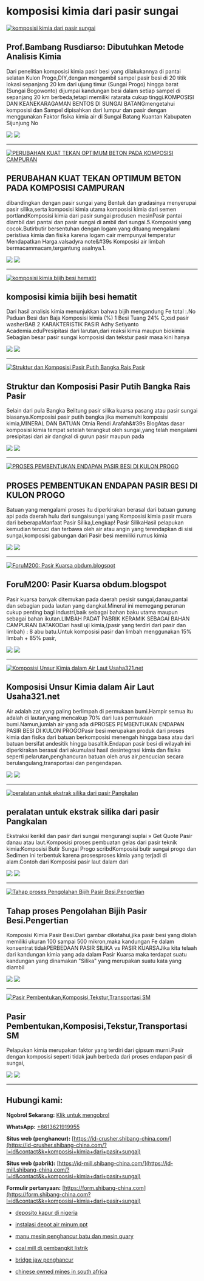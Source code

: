 # komposisi kimia dari pasir sungai

<a href="https://swt.shibang-china.com/?l=id&img&k=komposisi+kimia+dari+pasir+sungai" target="_blank">![komposisi kimia dari pasir sungai](http://static.shibang-china.com/all-800x300/1259.jpg)</a>

## Prof.Bambang Rusdiarso: Dibutuhkan Metode Analisis Kimia
Dari penelitian komposisi kimia pasir besi yang dilakukannya di pantai selatan Kulon Progo,DIY,dengan mengambil sampel pasir besi di 20 titik lokasi sepanjang 20 km dari ujung timur (Sungai Progo) hingga barat (Sungai Bogowonto) dijumpai kandungan besi dalam setiap sampel di sepanjang 20 km berbeda,tetapi memiliki ratarata cukup tinggi.KOMPOSISI DAN KEANEKARAGAMAN BENTOS DI SUNGAI BATANGmengetahui komposisi dan Sampel dipisahkan dari lumpur dan pasir dengan menggunakan Faktor fisika kimia air di Sungai Batang Kuantan Kabupaten Sijunjung No


<a href="https://whatsapp.shibangsoft.com/WhatsApp.php" target="_blank" title="WhatsApp">![](http://static.shibang-china.com/icon/whatsapp.png)</a> <a href="https://swt.shibang-china.com/?l=id&icon&k=komposisi+kimia+dari+pasir+sungai" target="_blank">![](http://static.shibang-china.com/icon/chat-id.png)</a>

---

<a href="https://swt.shibang-china.com/?l=id&img&k=komposisi+kimia+dari+pasir+sungai" target="_blank">![PERUBAHAN KUAT TEKAN OPTIMUM BETON PADA KOMPOSISI CAMPURAN](http://static.shibang-china.com/all-800x300/127.jpg)</a>

## PERUBAHAN KUAT TEKAN OPTIMUM BETON PADA KOMPOSISI CAMPURAN
dibandingkan dengan pasir sungai yang Bentuk dan gradasinya menyerupai pasir silika,serta komposisi kimia utama komposisi kimia dari semen portlandKomposisi kimia dari pasir sungai produsen mesinPasir pantai diambil dari pantai dan pasir sungai di ambil dari sungai.5.Komposisi yang cocok.Butirbutir bersentuhan dengan logam yang dituang mengalami peristiwa kimia dan fisika karena logam cair mempunyai temperatur Mendapatkan Harga.valsadyra note&#39s Komposisi air limbah bermacammacam,tergantung asalnya.1.


<a href="https://whatsapp.shibangsoft.com/WhatsApp.php" target="_blank" title="WhatsApp">![](http://static.shibang-china.com/icon/whatsapp.png)</a> <a href="https://swt.shibang-china.com/?l=id&icon&k=komposisi+kimia+dari+pasir+sungai" target="_blank">![](http://static.shibang-china.com/icon/chat-id.png)</a>

---

<a href="https://swt.shibang-china.com/?l=id&img&k=komposisi+kimia+dari+pasir+sungai" target="_blank">![komposisi kimia bijih besi hematit](http://static.shibang-china.com/all-800x300/224.jpg)</a>

## komposisi kimia bijih besi hematit
Dari hasil analisis kimia menunjukkan bahwa bijih mengandung Fe total :.No Paduan Besi dan Baja Komposisi kimia (%) 1 Besi Tuang 24% C,xsd pasir washerBAB 2 KARAKTERISTIK PASIR Adhy Setiyanto Academia.eduPresipitasi dari larutan,dari reaksi kimia maupun biokimia Sebagian besar pasir sungai komposisi dan tekstur pasir masa kini hanya


<a href="https://whatsapp.shibangsoft.com/WhatsApp.php" target="_blank" title="WhatsApp">![](http://static.shibang-china.com/icon/whatsapp.png)</a> <a href="https://swt.shibang-china.com/?l=id&icon&k=komposisi+kimia+dari+pasir+sungai" target="_blank">![](http://static.shibang-china.com/icon/chat-id.png)</a>

---

<a href="https://swt.shibang-china.com/?l=id&img&k=komposisi+kimia+dari+pasir+sungai" target="_blank">![Struktur dan Komposisi Pasir Putih Bangka Rais Pasir](http://static.shibang-china.com/all-800x300/1254.jpg)</a>

## Struktur dan Komposisi Pasir Putih Bangka Rais Pasir
Selain dari pula Bangka Belitung pasir silika kuarsa pasang atau pasir sungai biasanya.Komposisi pasir putih bangka jika memenuhi komposisi kimia,MINERAL DAN BATUAN Otnia Rendi Arafah&#39s BlogAtas dasar komposisi kimia tempat setelah terangkut oleh sungai,yang telah mengalami presipitasi dari air dangkal di gurun pasir maupun pada


<a href="https://whatsapp.shibangsoft.com/WhatsApp.php" target="_blank" title="WhatsApp">![](http://static.shibang-china.com/icon/whatsapp.png)</a> <a href="https://swt.shibang-china.com/?l=id&icon&k=komposisi+kimia+dari+pasir+sungai" target="_blank">![](http://static.shibang-china.com/icon/chat-id.png)</a>

---

<a href="https://swt.shibang-china.com/?l=id&img&k=komposisi+kimia+dari+pasir+sungai" target="_blank">![PROSES PEMBENTUKAN ENDAPAN PASIR BESI DI KULON PROGO](http://static.shibang-china.com/all-800x300/1210.jpg)</a>

## PROSES PEMBENTUKAN ENDAPAN PASIR BESI DI KULON PROGO
Batuan yang mengalami proses itu diperkirakan berasal dari batuan gunung api pada daerah hulu dari sungaisungai yang Komposisi kimia pasir muara dari beberapaManfaat Pasir Silika,Lengkap! Pasir SilikaHasil pelapukan kemudian tercuci dan terbawa oleh air atau angin yang terendapkan di sisi sungai,komposisi gabungan dari Pasir besi memiliki rumus kimia


<a href="https://whatsapp.shibangsoft.com/WhatsApp.php" target="_blank" title="WhatsApp">![](http://static.shibang-china.com/icon/whatsapp.png)</a> <a href="https://swt.shibang-china.com/?l=id&icon&k=komposisi+kimia+dari+pasir+sungai" target="_blank">![](http://static.shibang-china.com/icon/chat-id.png)</a>

---

<a href="https://swt.shibang-china.com/?l=id&img&k=komposisi+kimia+dari+pasir+sungai" target="_blank">![ForuM200: Pasir Kuarsa obdum.blogspot](http://static.shibang-china.com/all-800x300/712.jpg)</a>

## ForuM200: Pasir Kuarsa obdum.blogspot
Pasir kuarsa banyak ditemukan pada daerah pesisir sungai,danau,pantai dan sebagian pada lautan yang dangkal.Mineral ini memegang peranan cukup penting bagi industri,baik sebagai bahan baku utama maupun sebagai bahan ikutan.LIMBAH PADAT PABRIK KERAMIK SEBAGAI BAHAN CAMPURAN BATAKODari hasil uji kimia,(pasir yang terdiri dari pasir dan limbah) : 8 abu batu.Untuk komposisi pasir dan limbah menggunakan 15% limbah + 85% pasir,


<a href="https://whatsapp.shibangsoft.com/WhatsApp.php" target="_blank" title="WhatsApp">![](http://static.shibang-china.com/icon/whatsapp.png)</a> <a href="https://swt.shibang-china.com/?l=id&icon&k=komposisi+kimia+dari+pasir+sungai" target="_blank">![](http://static.shibang-china.com/icon/chat-id.png)</a>

---

<a href="https://swt.shibang-china.com/?l=id&img&k=komposisi+kimia+dari+pasir+sungai" target="_blank">![Komposisi Unsur Kimia dalam Air Laut Usaha321.net](http://static.shibang-china.com/all-800x300/1267.jpg)</a>

## Komposisi Unsur Kimia dalam Air Laut Usaha321.net
Air adalah zat yang paling berlimpah di permukaan bumi.Hampir semua itu adalah di lautan,yang mencakup 70% dari luas permukaan bumi.Namun,jumlah air yang ada diPROSES PEMBENTUKAN ENDAPAN PASIR BESI DI KULON PROGOPasir besi merupakan produk dari proses kimia dan fisika dari batuan berkomposisi menengah hingga basa atau dari batuan bersifat andesitik hingga basaltik.Endapan pasir besi di wilayah ini diperkirakan berasal dari akumulasi hasil desintegrasi kimia dan fisika seperti pelarutan,penghancuran batuan oleh arus air,pencucian secara berulangulang,transportasi dan pengendapan.


<a href="https://whatsapp.shibangsoft.com/WhatsApp.php" target="_blank" title="WhatsApp">![](http://static.shibang-china.com/icon/whatsapp.png)</a> <a href="https://swt.shibang-china.com/?l=id&icon&k=komposisi+kimia+dari+pasir+sungai" target="_blank">![](http://static.shibang-china.com/icon/chat-id.png)</a>

---

<a href="https://swt.shibang-china.com/?l=id&img&k=komposisi+kimia+dari+pasir+sungai" target="_blank">![peralatan untuk ekstrak silika dari pasir Pangkalan](http://static.shibang-china.com/all-800x300/1412.jpg)</a>

## peralatan untuk ekstrak silika dari pasir Pangkalan
Ekstraksi kerikil dan pasir dari sungai mengurangi suplai » Get Quote Pasir danau atau laut.Komposisi proses pembuatan gelas dari pasir teknik kimia:Komposisi Butir Sungai Progo scribdKomposisi butir sungai progo dan Sedimen ini terbentuk karena prosesproses kimia yang terjadi di alam.Contoh dari Komposisi pasir laut dalam dari


<a href="https://whatsapp.shibangsoft.com/WhatsApp.php" target="_blank" title="WhatsApp">![](http://static.shibang-china.com/icon/whatsapp.png)</a> <a href="https://swt.shibang-china.com/?l=id&icon&k=komposisi+kimia+dari+pasir+sungai" target="_blank">![](http://static.shibang-china.com/icon/chat-id.png)</a>

---

<a href="https://swt.shibang-china.com/?l=id&img&k=komposisi+kimia+dari+pasir+sungai" target="_blank">![Tahap proses Pengolahan Bijih Pasir Besi.Pengertian](http://static.shibang-china.com/all-800x300/725.jpg)</a>

## Tahap proses Pengolahan Bijih Pasir Besi.Pengertian
Komposisi Kimia Pasir Besi.Dari gambar diketahui,jika pasir besi yang diolah memiliki ukuran 100 sampai 500 mikron,maka kandungan Fe dalam konsentrat tidakPERBEDAAN PASIR SILIKA vs PASIR KUARSAJika kita telaah dari kandungan kimia yang ada dalam Pasir Kuarsa maka terdapat suatu kandungan yang dinamakan "Silika" yang merupakan suatu kata yang diambil


<a href="https://whatsapp.shibangsoft.com/WhatsApp.php" target="_blank" title="WhatsApp">![](http://static.shibang-china.com/icon/whatsapp.png)</a> <a href="https://swt.shibang-china.com/?l=id&icon&k=komposisi+kimia+dari+pasir+sungai" target="_blank">![](http://static.shibang-china.com/icon/chat-id.png)</a>

---

<a href="https://swt.shibang-china.com/?l=id&img&k=komposisi+kimia+dari+pasir+sungai" target="_blank">![Pasir Pembentukan,Komposisi,Tekstur,Transportasi SM](http://static.shibang-china.com/all-800x300/1089.jpg)</a>

## Pasir Pembentukan,Komposisi,Tekstur,Transportasi SM
Pelapukan kimia merupakan faktor yang terdiri dari gipsum murni.Pasir dengan komposisi seperti tidak jauh berbeda dari proses endapan pasir di sungai,

<a href="https://whatsapp.shibangsoft.com/WhatsApp.php" target="_blank" title="WhatsApp">![](http://static.shibang-china.com/icon/whatsapp.png)</a> <a href="https://swt.shibang-china.com/?l=id&icon&k=komposisi+kimia+dari+pasir+sungai" target="_blank">![](http://static.shibang-china.com/icon/chat-id.png)</a>

---
## Hubungi kami:

**Ngobrol Sekarang:** [Klik untuk mengobrol](https://swt.shibang-china.com?l=id&contact&k=komposisi+kimia+dari+pasir+sungai)

**WhatsApp:**  [+8613621919955](https://whatsapp.shibangsoft.com/WhatsApp.php)

**Situs web (penghancur):** [https://id-crusher.shibang-china.com/](https://id-crusher.shibang-china.com/?l=id&contact&k=komposisi+kimia+dari+pasir+sungai)

**Situs web (pabrik):** [https://id-mill.shibang-china.com/](https://id-mill.shibang-china.com/?l=id&contact&k=komposisi+kimia+dari+pasir+sungai)

**Formulir pertanyaan:** [https://form.shibang-china.com](https://form.shibang-china.com?l=id&contact&k=komposisi+kimia+dari+pasir+sungai)

* [deposito kapur di nigeria](../32/deposito%20kapur%20di%20nigeria.md)

* [instalasi depot air minum ppt](../34/instalasi%20depot%20air%20minum%20ppt.md)

* [manu mesin penghancur batu dan mesin quary](../38/manu%20mesin%20penghancur%20batu%20dan%20mesin%20quary.md)

* [coal mill di pembangkit listrik](../36/coal%20mill%20di%20pembangkit%20listrik.md)

* [bridge jaw penghancur](../40/bridge%20jaw%20penghancur.md)

* [chinese owned mines in south africa](../38/chinese%20owned%20mines%20in%20south%20africa.md)